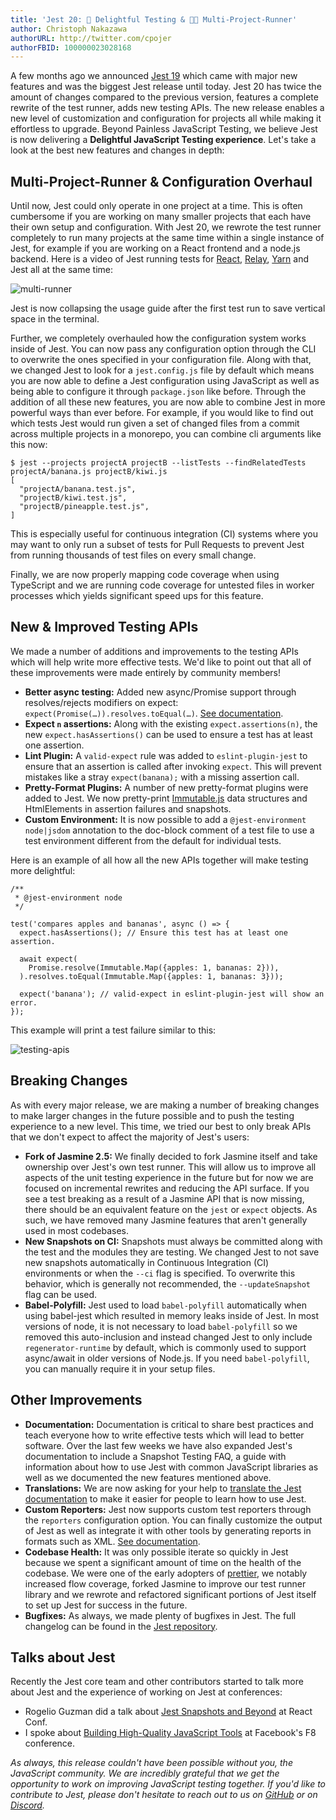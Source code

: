 ```yaml
---
title: 'Jest 20: 💖 Delightful Testing & 🏃🏽 Multi-Project-Runner'
author: Christoph Nakazawa
authorURL: http://twitter.com/cpojer
authorFBID: 100000023028168
---
```


A few months ago we announced [Jest 19](/blog/2017/02/21/jest-19-immersive-watch-mode-test-platform-improvements) which came with major new features and was the biggest Jest release until today. Jest 20 has twice the amount of changes compared to the previous version, features a complete rewrite of the test runner, adds new testing APIs. The new release enables a new level of customization and configuration for projects all while making it effortless to upgrade. Beyond Painless JavaScript Testing, we believe Jest is now delivering a **Delightful JavaScript Testing experience**. Let's take a look at the best new features and changes in depth:

## Multi-Project-Runner & Configuration Overhaul

Until now, Jest could only operate in one project at a time. This is often cumbersome if you are working on many smaller projects that each have their own setup and configuration. With Jest 20, we rewrote the test runner completely to run many projects at the same time within a single instance of Jest, for example if you are working on a React frontend and a node.js backend. Here is a video of Jest running tests for [React](https://github.com/facebook/react), [Relay](https://github.com/facebook/relay), [Yarn](https://github.com/yarnpkg/yarn) and Jest all at the same time:

![multi-runner](/img/blog/20-multi-runner.gif)

<!--truncate-->

Jest is now collapsing the usage guide after the first test run to save vertical space in the terminal.

Further, we completely overhauled how the configuration system works inside of Jest. You can now pass any configuration option through the CLI to overwrite the ones specified in your configuration file. Along with that, we changed Jest to look for a `jest.config.js` file by default which means you are now able to define a Jest configuration using JavaScript as well as being able to configure it through `package.json` like before. Through the addition of all these new features, you are now able to combine Jest in more powerful ways than ever before. For example, if you would like to find out which tests Jest would run given a set of changed files from a commit across multiple projects in a monorepo, you can combine cli arguments like this now:

```
$ jest --projects projectA projectB --listTests --findRelatedTests projectA/banana.js projectB/kiwi.js
[
  "projectA/banana.test.js",
  "projectB/kiwi.test.js",
  "projectB/pineapple.test.js",
]
```

This is especially useful for continuous integration (CI) systems where you may want to only run a subset of tests for Pull Requests to prevent Jest from running thousands of test files on every small change.

Finally, we are now properly mapping code coverage when using TypeScript and we are running code coverage for untested files in worker processes which yields significant speed ups for this feature.

## New & Improved Testing APIs

We made a number of additions and improvements to the testing APIs which will help write more effective tests. We'd like to point out that all of these improvements were made entirely by community members!

- **Better async testing:** Added new async/Promise support through resolves/rejects modifiers on expect: `expect(Promise(…)).resolves.toEqual(…)`. [See documentation](/docs/expect#resolves).
- **Expect `n` assertions:** Along with the existing `expect.assertions(n)`, the new `expect.hasAssertions()` can be used to ensure a test has at least one assertion.
- **Lint Plugin:** A `valid-expect` rule was added to `eslint-plugin-jest` to ensure that an assertion is called after invoking `expect`. This will prevent mistakes like a stray `expect(banana);` with a missing assertion call.
- **Pretty-Format Plugins:** A number of new pretty-format plugins were added to Jest. We now pretty-print [Immutable.js](https://github.com/facebook/immutable-js/) data structures and HtmlElements in assertion failures and snapshots.
- **Custom Environment:** It is now possible to add a `@jest-environment node|jsdom` annotation to the doc-block comment of a test file to use a test environment different from the default for individual tests.

Here is an example of all how all the new APIs together will make testing more delightful:

```
/**
 * @jest-environment node
 */

test('compares apples and bananas', async () => {
  expect.hasAssertions(); // Ensure this test has at least one assertion.

  await expect(
    Promise.resolve(Immutable.Map({apples: 1, bananas: 2})),
  ).resolves.toEqual(Immutable.Map({apples: 1, bananas: 3}));

  expect('banana'); // valid-expect in eslint-plugin-jest will show an error.
});
```

This example will print a test failure similar to this:

![testing-apis](/img/blog/20-testing-apis.png)

## Breaking Changes

As with every major release, we are making a number of breaking changes to make larger changes in the future possible and to push the testing experience to a new level. This time, we tried our best to only break APIs that we don't expect to affect the majority of Jest's users:

- **Fork of Jasmine 2.5:** We finally decided to fork Jasmine itself and take ownership over Jest's own test runner. This will allow us to improve all aspects of the unit testing experience in the future but for now we are focused on incremental rewrites and reducing the API surface. If you see a test breaking as a result of a Jasmine API that is now missing, there should be an equivalent feature on the `jest` or `expect` objects. As such, we have removed many Jasmine features that aren't generally used in most codebases.
- **New Snapshots on CI:** Snapshots must always be committed along with the test and the modules they are testing. We changed Jest to not save new snapshots automatically in Continuous Integration (CI) environments or when the `--ci` flag is specified. To overwrite this behavior, which is generally not recommended, the `--updateSnapshot` flag can be used.
- **Babel-Polyfill:** Jest used to load `babel-polyfill` automatically when using babel-jest which resulted in memory leaks inside of Jest. In most versions of node, it is not necessary to load `babel-polyfill` so we removed this auto-inclusion and instead changed Jest to only include `regenerator-runtime` by default, which is commonly used to support async/await in older versions of Node.js. If you need `babel-polyfill`, you can manually require it in your setup files.

## Other Improvements

- **Documentation:** Documentation is critical to share best practices and teach everyone how to write effective tests which will lead to better software. Over the last few weeks we have also expanded Jest's documentation to include a Snapshot Testing FAQ, a guide with information about how to use Jest with common JavaScript libraries as well as we documented the new features mentioned above.
- **Translations:** We are now asking for your help to [translate the Jest documentation](https://crowdin.com/project/jest-v2) to make it easier for people to learn how to use Jest.
- **Custom Reporters:** Jest now supports custom test reporters through the `reporters` configuration option. You can finally customize the output of Jest as well as integrate it with other tools by generating reports in formats such as XML. [See documentation](/docs/configuration#reporters-array-modulename-modulename-options).
- **Codebase Health:** It was only possible iterate so quickly in Jest because we spent a significant amount of time on the health of the codebase. We were one of the early adopters of [prettier](https://github.com/prettier/prettier), we notably increased flow coverage, forked Jasmine to improve our test runner library and we rewrote and refactored significant portions of Jest itself to set up Jest for success in the future.
- **Bugfixes:** As always, we made plenty of bugfixes in Jest. The full changelog can be found in the [Jest repository](https://github.com/facebook/jest/blob/master/CHANGELOG.md#jest-2000).

## Talks about Jest

Recently the Jest core team and other contributors started to talk more about Jest and the experience of working on Jest at conferences:

- Rogelio Guzman did a talk about [Jest Snapshots and Beyond](https://www.youtube.com/watch?time_continue=416&v=HAuXJVI_bUs) at React Conf.
- I spoke about [Building High-Quality JavaScript Tools](https://developers.facebook.com/videos/f8-2017/building-high-quality-javascript-tools/) at Facebook's F8 conference.

_As always, this release couldn't have been possible without you, the JavaScript community. We are incredibly grateful that we get the opportunity to work on improving JavaScript testing together. If you'd like to contribute to Jest, please don't hesitate to reach out to us on [GitHub](https://github.com/facebook/jest) or on [Discord](https://discord.gg/j6FKKQQrW9)._
